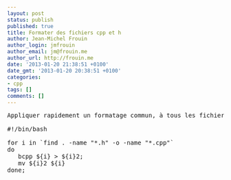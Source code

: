 ```yaml
---
layout: post
status: publish
published: true
title: Formater des fichiers cpp et h
author: Jean-Michel Frouin
author_login: jmfrouin
author_email: jm@frouin.me
author_url: http://frouin.me
date: '2013-01-20 21:38:51 +0100'
date_gmt: '2013-01-20 20:38:51 +0100'
categories:
- cpp
tags: []
comments: []
---
```

<pre class="brush:shell">Appliquer rapidement un formatage commun, à tous les fichiers *.h et *.cpp en utilisant bcpp.

#!/bin/bash

for i in `find . -name "*.h" -o -name "*.cpp"`
do
   bcpp ${i} &gt; ${i}2;
   mv ${i}2 ${i}
done;</pre>
<!-- Matomo -->
<script type="text/javascript">
  var _paq = window._paq || [];
  /* tracker methods like "setCustomDimension" should be called before "trackPageView" */
  _paq.push(['trackPageView']);
  _paq.push(['enableLinkTracking']);
  (function() {
    var u="//stats.frouin.me/";
    _paq.push(['setTrackerUrl', u+'matomo.php']);
    _paq.push(['setSiteId', '1']);
    var d=document, g=d.createElement('script'), s=d.getElementsByTagName('script')[0];
    g.type='text/javascript'; g.async=true; g.defer=true; g.src=u+'matomo.js'; s.parentNode.insertBefore(g,s);
  })();
</script>
<!-- End Matomo Code -->
